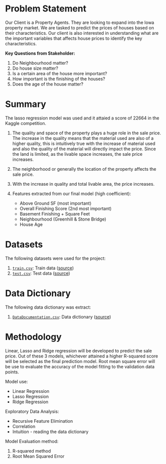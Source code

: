 # Problem Statement

Our Client is a Property Agents. They are looking to expand into the Iowa property market. We are tasked to predict the prices of houses based on their characteristics. Our client is also interested in understanding what are the important variables that affects house prices to identify the key characteristics.

**Key Questions from Stakeholder:**
1. Do Neighbourhood matter?
2. Do house size matter?
3. Is a certain area of the house more important?
4. How important is the finishing of the houses?
5. Does the age of the house matter?

# Summary

The lasso regression model was used and it attaied a score of 22664 in the Kaggle competition.

1. The quality and space of the property plays a huge role in the sale price. The increase in the quality means that the material used are also of a higher quality, this is intuitively true with the increase of material used and also the quality of the material will directly impact the price. Since the land is limited, as the livable space increases, the sale price increases.

2. The neighborhood or generally the location of the property affects the sale price.

3. With the increase in quality and total livable area, the price increases.

4. Features extracted from our final model (high coefficient):
    * Above Ground SF (most important)
    * Overall Finishing Score (2nd most important)
    * Basement Finishing + Square Feet
    * Neighbourhood (Greenhill & Stone Bridge)
    * House Age


# Datasets

The following datasets were used for the project:

1. [`train.csv`](./datasets/train.csv): Train data ([source](https://www.kaggle.com/competitions/dsi-us-11-project-2-regression-challenge/data))
2. [`test.csv`](./dataset/test.csv): Test data ([source](https://www.kaggle.com/competitions/dsi-us-11-project-2-regression-challenge/data))

# Data Dictionary

The following data dictionary was extract:

1. [`DataDocumentation.csv`](./dataset/DataDocumentation.csv): Data dictionary ([source](http://jse.amstat.org/v19n3/decock/DataDocumentation.txt))

# Methodology

Linear, Lasso and Ridge regression will be developed to predict the sale price. Out of these 3 models, whichever attained a higher R-squared score will be selected as the final prediction model. Root mean square error will be use to evaluate the accuracy of the model fitting to the validation data points.

Model use:
* Linear Regression
* Lasso Regression
* Ridge Regression

Exploratory Data Analysis:
* Recursive Feature Elimination
* Correlation
* Intuition - reading the data dictionary

Model Evaluation method:
1. R-squared method
2. Root Mean Squared Error

